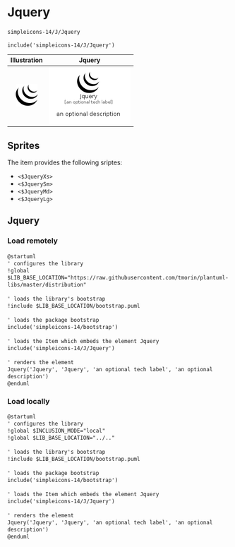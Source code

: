 # Jquery


```text
simpleicons-14/J/Jquery
```

```text
include('simpleicons-14/J/Jquery')
```



| Illustration | Jquery |
| :---: | :---: |
| ![illustration for Illustration](../../simpleicons-14/J/Jquery.png) | ![illustration for Jquery](../../simpleicons-14/J/Jquery.Local.png) |



## Sprites
The item provides the following sriptes:

- `<$JqueryXs>`
- `<$JquerySm>`
- `<$JqueryMd>`
- `<$JqueryLg>`





## Jquery

### Load remotely
```plantuml
@startuml
' configures the library
!global $LIB_BASE_LOCATION="https://raw.githubusercontent.com/tmorin/plantuml-libs/master/distribution"

' loads the library's bootstrap
!include $LIB_BASE_LOCATION/bootstrap.puml

' loads the package bootstrap
include('simpleicons-14/bootstrap')

' loads the Item which embeds the element Jquery
include('simpleicons-14/J/Jquery')

' renders the element
Jquery('Jquery', 'Jquery', 'an optional tech label', 'an optional description')
@enduml
```

### Load locally
```plantuml
@startuml
' configures the library
!global $INCLUSION_MODE="local"
!global $LIB_BASE_LOCATION="../.."

' loads the library's bootstrap
!include $LIB_BASE_LOCATION/bootstrap.puml

' loads the package bootstrap
include('simpleicons-14/bootstrap')

' loads the Item which embeds the element Jquery
include('simpleicons-14/J/Jquery')

' renders the element
Jquery('Jquery', 'Jquery', 'an optional tech label', 'an optional description')
@enduml
```

